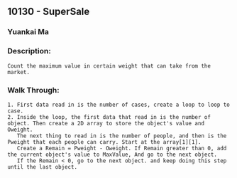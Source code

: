 ## 10130 - SuperSale
### Yuankai Ma

### Description: 
    Count the maximum value in certain weight that can take from the market.
    
### Walk Through:
    1. First data read in is the number of cases, create a loop to loop to case.
    2. Inside the loop, the first data that read in is the number of object. Then create a 2D array to store the object's value and Oweight.
       The next thing to read in is the number of people, and then is the Pweight that each people can carry. Start at the array[1][1]. 
       Create a Remain = Pweight - Oweight. If Remain greater than 0, add the current object's value to MaxValue, And go to the next object. 
       If the Remain < 0, go to the next object. and keep doing this step until the last object.
